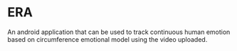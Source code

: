 # ERA
An android application that can be used to track continuous human emotion based on circumference emotional model using the video uploaded.
